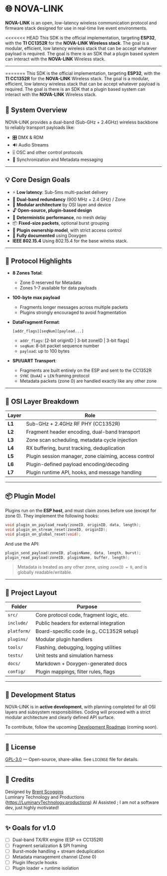 # 🌐 NOVA-LINK

**NOVA-LINK** is an open, low-latency wireless communication protocol and firmware stack designed for use in real-time live event environments.

<<<<<<< HEAD
This SDK is the official implementation, targeting **ESP32**, with the **TI CC1352R** for the **NOVA-LINK Wireless stack**. The goal is a modular, efficient, low latency wireless stack that can be accept whatever payload is required. The goal is there is an SDK that a plugin based system can interact with the **NOVA-LINK** Wireless stack.

---
=======
This SDK is the official implementation, targeting **ESP32**, with the **TI CC1352R** for the **NOVA-LINK** Wireless stack. The goal is a  modular, efficient, low latency wireless stack that can be accept whatever payload is required. The goal is there is an SDK that a plugin based system can interact with the **NOVA-LINK** Wireless stack.

## 🔧 System Overview

NOVA-LINK provides a dual-band (Sub-GHz + 2.4GHz) wireless backbone to reliably transport payloads like:

- 🎛 DMX & RDM
- 🔊 Audio Streams
- 🎚 OSC and other control protocols
- 🔁 Synchronization and Metadata messaging

---

## 💡 Core Design Goals

- ⚡ **Low latency**: Sub-5ms multi-packet delivery
- 🔁 **Dual-band redundancy** (900 MHz + 2.4 GHz) / Zone
- 🧱 **Modular architecture** by OSI layer and device
- 🔓 **Open-source, plugin-based design**
- 🎯 **Deterministic performance**, no mesh delay
- 📦 **Fixed-size packets**, optional burst grouping
- 🧠 **Plugin ownership model**, with strict access control
- 📝 **Fully documented** using Doxygen
- **IEEE 802.15.4** Using 802.15.4 for the base wirelss stack.
---

## 📶 Protocol Highlights

- **8 Zones Total**:
  - Zone 0 reserved for Metadata
  - Zones 1–7 available for data payloads
- **100-byte max payload**
  - Fragments longer messages across multiple packets
  - Plugins strongly encouraged to avoid fragmentation
- **DataFragment Format**:
  ```
  [addr_flags][seqNum][payload...]
  ```
  - `addr_flags`: [2-bit originID | 3-bit zoneID | 3-bit flags]
  - `seqNum`: 8-bit packet sequence number
  - `payload`: up to 100 bytes

- **SPI/UART Transport**:
  - Fragments are built entirely on the ESP and sent to the CC1352R
  - `SYNC` (`0xAA`) + `LEN` framing protocol
  - Metadata packets (zone 0) are handled exactly like any other zone

---

## 🧱 OSI Layer Breakdown

| Layer | Role |
|-------|------|
| **L1** | Sub-GHz + 2.4GHz RF PHY (CC1352R) |
| **L2** | Fragment header encoding, dual-band transport |
| **L3** | Zone scan scheduling, metadata cycle injection |
| **L4** | RX buffering, burst tracking, deduplication |
| **L5** | Plugin session manager, zone claiming, access control |
| **L6** | Plugin-defined payload encoding/decoding |
| **L7** | Plugin runtime API, hooks, and message handling |

---

## 📦 Plugin Model

Plugins run on the **ESP host**, and must claim zones before use (except for zone 0). They implement the following hooks:

```c
void plugin_on_payload_ready(zoneID, originID, data, length);
void plugin_on_stream_reset(zoneID, originID);
void plugin_on_global_reset(void);
```

And use the API:

```c
plugin_send_payload(zoneID, pluginName, data, length, burst);
plugin_read_payload(zoneID, pluginName, buffer, length);
```

> Metadata is treated as any other zone, using `zoneID = 0`, and is globally readable/writable.

---

## 📂 Project Layout

| Folder     | Purpose                                  |
|------------|-------------------------------------------|
| `src/`     | Core protocol code, fragment logic, etc. |
| `include/` | Public headers for external integration  |
| `platform/`| Board-specific code (e.g., CC1352R setup)|
| `plugins/` | Modular plugin handlers                  |
| `tools/`   | Flashing, debugging, logging utilities   |
| `tests/`   | Unit tests and simulation harness        |
| `docs/`    | Markdown + Doxygen-generated docs        |
| `config/`  | Plugin mappings, filter rules, flags     |

---

## 🚧 Development Status

NOVA-LINK is in **active development**, with planning completed for all OSI layers and subsystem responsibilities. Coding will proceed with a strict modular architecture and clearly defined API surface.

To contribute, follow the upcoming [Development Roadmap](#) (coming soon).

---

## 📜 License

[GPL-3.0](LICENSE) — Open-source, share-alike. See `LICENSE` file for details.

---

## 🧠 Credits

Designed by [Brent Scoggins](https://github.com/Juicebox6030)  
Luminary Technology and Productions (https://LuminaryTechnology.productions)
AI Assisted ; I am not a software dev, just highly motivated!

---

## ✨ Goals for v1.0

- [ ] Dual-band TX/RX engine (ESP ↔ CC1352R)
- [ ] Fragment serialization & SPI framing
- [ ] Burst-mode handling + stream deduplication
- [ ] Metadata management channel (Zone 0)
- [ ] Plugin lifecycle hooks
- [ ] Plugin loader + runtime isolation
